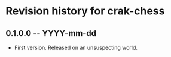 # Revision history for crak-chess

## 0.1.0.0 -- YYYY-mm-dd

* First version. Released on an unsuspecting world.
